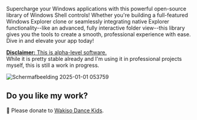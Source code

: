 ﻿Supercharge your Windows applications with this powerful open-source library of Windows Shell controls! Whether you're building a full-featured Windows Explorer clone or seamlessly integrating native Explorer functionality--like an advanced, fully interactive folder view--this library gives you the tools to create a smooth, professional experience with ease. Dive in and elevate your app today!

<ins>**Disclaimer:** This is alpha-level software.</ins>  
While it is pretty stable already and I'm using it in professional projects myself, this is still a work in progress.

![Schermafbeelding 2025-01-01 053759](raw.githubusercontent.com/lailablomme/Laila.Shell/main/Screenshot_2025-01-01_053759.png)

## Do you like my work?
💞️ Please donate to [Wakiso Dance Kids](https://gofund.me/ec6c7948).
